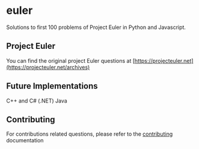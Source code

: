 # euler
Solutions to first 100 problems of Project Euler in Python and Javascript. 

## Project Euler
You can find the original project Euler questions at [https://projecteuler.net](https://projecteuler.net/archives)

## Future Implementations
C++ and C# (.NET)
Java

## Contributing
For contributions related questions, please refer to the [contributing](./contributing.md) documentation
